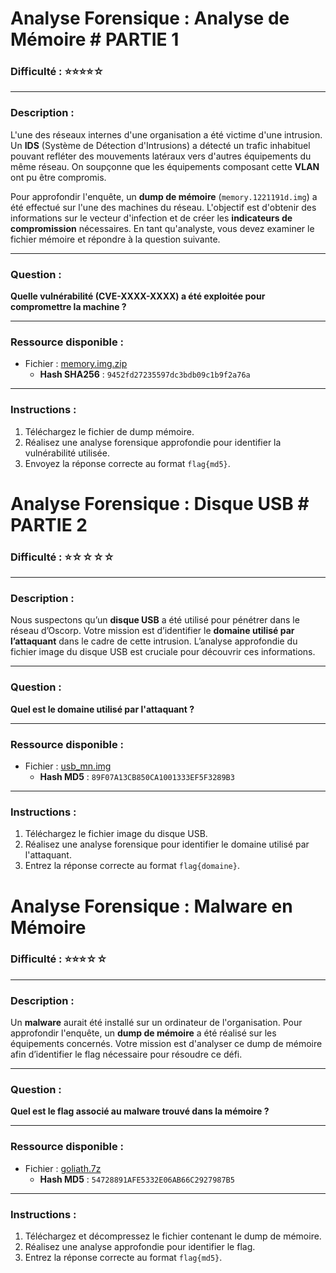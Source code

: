 # Analyse Forensique : Analyse de Mémoire # PARTIE 1

### Difficulté : ⭐⭐⭐⭐☆

---

### Description :

L'une des réseaux internes d'une organisation a été victime d'une intrusion. Un **IDS** (Système de Détection d'Intrusions) a détecté un trafic inhabituel pouvant refléter des mouvements latéraux vers d'autres équipements du même réseau. On soupçonne que les équipements composant cette **VLAN** ont pu être compromis.

Pour approfondir l'enquête, un **dump de mémoire** (`memory.1221191d.img`) a été effectué sur l'une des machines du réseau. L'objectif est d'obtenir des informations sur le vecteur d'infection et de créer les **indicateurs de compromission** nécessaires. En tant qu'analyste, vous devez examiner le fichier mémoire et répondre à la question suivante.

---

### Question :

**Quelle vulnérabilité (CVE-XXXX-XXXX) a été exploitée pour compromettre la machine ?**

---

### Ressource disponible :

- Fichier : [memory.img.zip]()
  - **Hash SHA256** : `9452fd27235597dc3bdb09c1b9f2a76a`

---

### Instructions :

1. Téléchargez le fichier de dump mémoire.
2. Réalisez une analyse forensique approfondie pour identifier la vulnérabilité utilisée.
3. Envoyez la réponse correcte au format `flag{md5}`.

# Analyse Forensique : Disque USB # PARTIE 2

### Difficulté : ⭐☆☆☆☆

---

### Description :

Nous suspectons qu’un **disque USB** a été utilisé pour pénétrer dans le réseau d’Oscorp. Votre mission est d’identifier le **domaine utilisé par l’attaquant** dans le cadre de cette intrusion. L’analyse approfondie du fichier image du disque USB est cruciale pour découvrir ces informations.

---

### Question :

**Quel est le domaine utilisé par l'attaquant ?**

---

### Ressource disponible :

- Fichier : [usb_mn.img]()
  - **Hash MD5** : `89F07A13CB850CA1001333EF5F3289B3`

---

### Instructions :

1. Téléchargez le fichier image du disque USB.
2. Réalisez une analyse forensique pour identifier le domaine utilisé par l'attaquant.
3. Entrez la réponse correcte au format `flag{domaine}`.


# Analyse Forensique : Malware en Mémoire

### Difficulté : ⭐⭐⭐☆☆

---

### Description :

Un **malware** aurait été installé sur un ordinateur de l'organisation. Pour approfondir l'enquête, un **dump de mémoire** a été réalisé sur les équipements concernés. Votre mission est d'analyser ce dump de mémoire afin d’identifier le flag nécessaire pour résoudre ce défi.

---

### Question :

**Quel est le flag associé au malware trouvé dans la mémoire ?**

---

### Ressource disponible :

- Fichier : [goliath.7z]()
  - **Hash MD5** : `54728891AFE5332E06AB66C2927987B5`

---

### Instructions :

1. Téléchargez et décompressez le fichier contenant le dump de mémoire.
2. Réalisez une analyse approfondie pour identifier le flag.
3. Entrez la réponse correcte au format `flag{md5}`.

